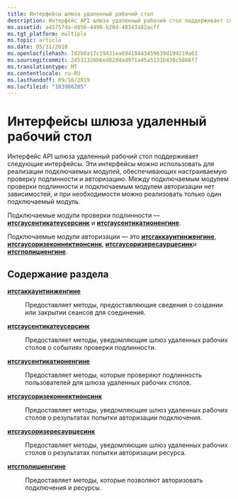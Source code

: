 ```yaml
---
title: Интерфейсы шлюза удаленный рабочий стол
description: Интерфейс API шлюза удаленный рабочий стол поддерживает следующие интерфейсы. Эти интерфейсы можно использовать для реализации подключаемых модулей, обеспечивающих настраиваемую проверку подлинности и авторизацию.
ms.assetid: a457574a-d856-4490-b20d-48343a82acff
ms.tgt_platform: multiple
ms.topic: article
ms.date: 05/31/2018
ms.openlocfilehash: 7d2b0a17c19431ea69419443459639d199219a61
ms.sourcegitcommit: 2d531328b6ed82d4ad971a45a5131b430c5866f7
ms.translationtype: MT
ms.contentlocale: ru-RU
ms.lasthandoff: 09/16/2019
ms.locfileid: "103986205"
---
```

# <a name="remote-desktop-gateway-interfaces"></a>Интерфейсы шлюза удаленный рабочий стол

Интерфейс API шлюза удаленный рабочий стол поддерживает следующие интерфейсы. Эти интерфейсы можно использовать для реализации подключаемых модулей, обеспечивающих настраиваемую проверку подлинности и авторизацию. Между подключаемым модулем проверки подлинности и подключаемым модулем авторизации нет зависимостей, и при необходимости можно реализовать только один подключаемый модуль.

Подключаемые модули проверки подлинности — [**итсгаусентикатеусерсинк**](/windows/desktop/api/TSGAuthenticationEngine/nn-tsgauthenticationengine-itsgauthenticateusersink) и [**итсгаусентикатионенгине**](/windows/desktop/api/TSGAuthenticationEngine/nn-tsgauthenticationengine-itsgauthenticationengine).

Подключаемые модули авторизации — это [**итсгаккаунтинженгине**](/windows/desktop/api/TSGPolicyEngine/nn-tsgpolicyengine-itsgaccountingengine), [**итсгаусоризеконнектионсинк**](/windows/desktop/api/TSGPolicyEngine/nn-tsgpolicyengine-itsgauthorizeconnectionsink), [**итсгаусоризересаурцесинк**](/windows/desktop/api/TSGPolicyEngine/nn-tsgpolicyengine-itsgauthorizeresourcesink)и [**итсгполициенгине**](/windows/desktop/api/TSGPolicyEngine/nn-tsgpolicyengine-itsgpolicyengine).

## <a name="in-this-section"></a>Содержание раздела

<dl> <dt>

[**итсгаккаунтинженгине**](/windows/desktop/api/TSGPolicyEngine/nn-tsgpolicyengine-itsgaccountingengine)
</dt> <dd>

Предоставляет методы, предоставляющие сведения о создании или закрытии сеансов для соединения.

</dd> <dt>

[**итсгаусентикатеусерсинк**](/windows/desktop/api/TSGAuthenticationEngine/nn-tsgauthenticationengine-itsgauthenticateusersink)
</dt> <dd>

Предоставляет методы, уведомляющие шлюз удаленных рабочих столов о событиях проверки подлинности.

</dd> <dt>

[**итсгаусентикатионенгине**](/windows/desktop/api/TSGAuthenticationEngine/nn-tsgauthenticationengine-itsgauthenticationengine)
</dt> <dd>

Предоставляет методы, которые проверяют подлинность пользователей для шлюза удаленных рабочих столов.

</dd> <dt>

[**итсгаусоризеконнектионсинк**](/windows/desktop/api/TSGPolicyEngine/nn-tsgpolicyengine-itsgauthorizeconnectionsink)
</dt> <dd>

Предоставляет методы, уведомляющие шлюз удаленных рабочих столов о результатах попытки авторизации подключения.

</dd> <dt>

[**итсгаусоризересаурцесинк**](/windows/desktop/api/TSGPolicyEngine/nn-tsgpolicyengine-itsgauthorizeresourcesink)
</dt> <dd>

Предоставляет методы, уведомляющие шлюз удаленных рабочих столов о результатах попытки авторизации ресурса.

</dd> <dt>

[**итсгполициенгине**](/windows/desktop/api/TSGPolicyEngine/nn-tsgpolicyengine-itsgpolicyengine)
</dt> <dd>

Предоставляет методы, которые позволяют авторизовать подключения и ресурсы.

</dd> </dl>

 

 




